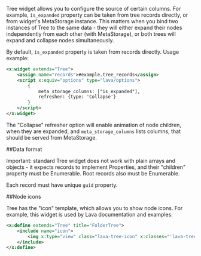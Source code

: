 
Tree widget allows you to configure the source of certain columns.
For example, `is_expanded` property can be taken from tree records directly, or from widget's MetaStorage instance.
This matters when you bind two instances of Tree to the same data - they will either expand their nodes independently 
from each other (with MetaStorage), or both trees will expand and collapse nodes simultaneously.

By default, `is_expanded` property is taken from records directly.
Usage example:

```xml
<x:widget extends="Tree">
	<assign name="records">#example.tree_records</assign>
	<script x:equiv="options" type="lava/options">
		{
			meta_storage_columns: ["is_expanded"],
			refresher: {type: 'Collapse'}
		}
	</script>
</x:widget>
```

The "Collapse" refresher option will enable animation of node children, when they are expanded,
and `meta_storage_columns` lists columns, that should be served from MetaStorage.

##Data format

Important: standard Tree widget does not work with plain arrays and objects - it expects records to implement 
Properties, and their "children" property must be Enumerable. Root records also must be Enumerable.

Each record must have unique `guid` property.

##Node icons

Tree has the "icon" template, which allows you to show node icons. 
For example, this widget is used by Lava documentation and examples:

```xml
<x:define extends="Tree" title="FolderTree">
	<include name="icon">
		<img x:type="view" class="lava-tree-icon" x:classes="'lava-tree-icon-' + node.type" x:bind:src="'/www/design/tree/' + node.type + '.gif'" />
	</include>
</x:define>
```

